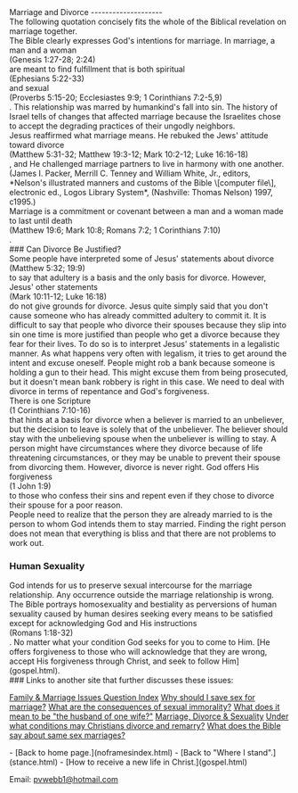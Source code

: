  <head> <title>(PVW) Marriage, Divorce, and Human Sexuality</title> <meta content="IE=9" http-equiv="X-UA-Compatible"></meta> <link href="css/page_style.css" rel="stylesheet" type="text/css"></link> </head><body><div class="page_style"> Marriage and Divorce
--------------------

<div class="p">The following quotation concisely fits the whole of the Biblical revelation on marriage together.
<div class="p">The Bible clearly expresses God's intentions for marriage. In marriage, a man and a woman<div class="footnote">(Genesis 1:27-28; 2:24)</div> are meant to find fulfillment that is both spiritual<div class="footnote">(Ephesians 5:22-33)</div> and sexual<div class="footnote">(Proverbs 5:15-20; Ecclesiastes 9:9; 1 Corinthians 7:2-5,9)</div>. This relationship was marred by humankind's fall into sin. The history of Israel tells of changes that affected marriage because the Israelites chose to accept the degrading practices of their ungodly neighbors.</div><div class="p">Jesus reaffirmed what marriage means. He rebuked the Jews' attitude toward divorce<div class="footnote">(Matthew 5:31-32; Matthew 19:3-12; Mark 10:2-12; Luke 16:16-18)</div>, and He challenged marriage partners to live in harmony with one another. <div class="footnote">(James I. Packer, Merrill C. Tenney and William White, Jr., editors, *Nelson's illustrated manners and customs of the Bible \[computer file\], electronic ed., Logos Library System*, (Nashville: Thomas Nelson) 1997, c1995.)</div></div> Marriage is a commitment or covenant between a man and a woman made to last until death<div class="footnote">(Matthew 19:6; Mark 10:8; Romans 7:2; 1 Corinthians 7:10)</div>.</div>### Can Divorce Be Justified?

<div class="p">Some people have interpreted some of Jesus' statements about divorce<div class="footnote">(Matthew 5:32; 19:9)</div> to say that adultery is a basis and the only basis for divorce. However, Jesus' other statements<div class="footnote">(Mark 10:11-12; Luke 16:18)</div> do not give grounds for divorce. Jesus quite simply said that you don't cause someone who has already committed adultery to commit it. It is difficult to say that people who divorce their spouses because they slip into sin one time is more justified than people who get a divorce because they fear for their lives. To do so is to interpret Jesus' statements in a legalistic manner. As what happens very often with legalism, it tries to get around the intent and excuse oneself. People might rob a bank because someone is holding a gun to their head. This might excuse them from being prosecuted, but it doesn't mean bank robbery is right in this case. We need to deal with divorce in terms of repentance and God's forgiveness. </div><div class="p">There is one Scripture<div class="footnote">(1 Corinthians 7:10-16)</div> that hints at a basis for divorce when a believer is married to an unbeliever, but the decision to leave is solely that of the unbeliever. The believer should stay with the unbelieving spouse when the unbeliever is willing to stay. A person might have circumstances where they divorce because of life threatening circumstances, or they may be unable to prevent their spouse from divorcing them. However, divorce is never right. God offers His forgiveness<div class="footnote">(1 John 1:9)</div> to those who confess their sins and repent even if they chose to divorce their spouse for a poor reason.</div>People need to realize that the person they are already married to is the person to whom God intends them to stay married. Finding the right person does not mean that everything is bliss and that there are not problems to work out.

### Human Sexuality

<div class="p">God intends for us to preserve sexual intercourse for the marriage relationship. Any occurrence outside the marriage relationship is wrong. The Bible portrays homosexuality and bestiality as perversions of human sexuality caused by human desires seeking every means to be satisfied except for acknowledging God and His instructions<div class="footnote">(Romans 1:18-32)</div>. No matter what your condition God seeks for you to come to Him. [He offers forgiveness to those who will acknowledge that they are wrong, accept His forgiveness through Christ, and seek to follow Him](gospel.html).</div>### Links to another site that further discusses these issues:

[Family &amp; Marriage Issues Question Index](http://christiananswers.net/parenting/#marriage)
 [Why should I save sex for marriage?](http://www.christiananswers.net/q-sum/sum-f001.html)
 [What are the consequences of sexual immorality?](http://www.christiananswers.net/q-eden/edn-f007.html)
 [What does it mean to be "the husband of one wife?"](http://www.christiananswers.net/q-eden/edn-f008.html)
 [Marriage, Divorce &amp; Sexuality](http://www.ChristianAnswers.Net/menu-af1.html#marriage)
 [Under what conditions may Christians divorce and remarry?](http://www.christiananswers.net/q-eden/edn-f004.html)
 [What does the Bible say about same sex marriages?](http://www.christiananswers.net/q-eden/edn-f018.html)

<div class="p" id="footnotes"></div><script src="js/footnotes.js" type="text/javascript"></script> </div>- [Back to home page.](noframesindex.html)
- [Back to "Where I stand".](stance.html)
- [How to receive a new life in Christ.](gospel.html)

Email: [pvwebb1@hotmail.com](mailto:pvwebb1@hotmail.com)

